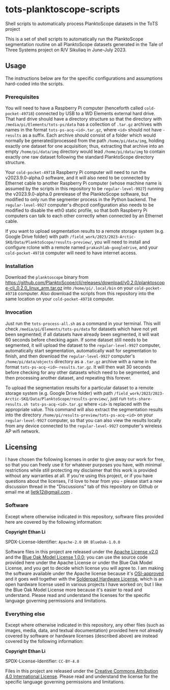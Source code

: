 # tots-planktoscope-scripts

Shell scripts to automatically process PlanktoScope datasets in the ToTS project

This is a set of shell scripts to automatically run the PlanktoScope segmentation routine on all PlanktoScope datasets generated in the Tale of Three Systems project on R/V Sikuliaq in June-July 2023.

## Usage

The instructions below are for the specific configurations and assumptions hard-coded into the scripts.

### Prerequisites

You will need to have a Raspberry Pi computer (henceforth called `cold-pocket-49718`) connected by USB to a WD Elements external hard drive. That hard drive should have a directory structure so that the directory with `/media/pi/Elements/tots-ps/data` has a collection of `.tar.gz` archives with names in the format `tots-ps-acq-<id>.tar.gz`, where `<id>` should not have `-results` as a suffix. Each archive should consist of a folder which would normally be generated/processed from the path `/home/pi/data/img`, holding exactly one dataset for one acquisition; thus, extracting that archive into an empty `/home/pi/data/img` directory would lead `/home/pi/data/img` to contain exactly one raw dataset following the standard PlanktoScope directory structure.

Your `cold-pocket-49718` Raspberry Pi computer will need to run the v2023.9.0-alpha.0 software, and it will also need to be connected by Ethernet cable to another Raspberry Pi computer (whose machine name is assumed by the scripts in this repository to be `regular-level-9927`) running the v2023.9.0-alpha.0 prerelease of the PlanktoScope software, but modified to only run the segmenter process in the Python backend. The `regular-level-9927` computer's dhcpcd configuration also needs to be modified to disable the eth0 static profile, so that both Raspberry Pi computers can talk to each other correctly when connected by an Ethernet cable.

If you want to upload segmentation results to a remote storage system (e.g. Google Drive folder) with path `/field_work/2023/2023-Arctic-SKQ/Data/PlanktoScope/results-preview/`, you will need to install and configure rclone with a remote named `prakashlab-googledrive`, and your `cold-pocket-49718` computer will need to have internet access.

### Installation

Download the `planktoscope` binary from https://github.com/PlanktoScope/cli/releases/download/v0.2.0/planktoscope-cli_0.2.0_linux_arm.tar.gz into `/home/pi/.local/bin` on your `cold-pocket-49718` computer. Also download the scripts from this repository into the same location on your `cold-pocket-49718` computer.

### Invocation

Just run the `tots-process-all.sh` as a command in your terminal. This will check `/media/pi/Elements/tots-ps/data` for datasets which have not yet been segmented; if all datasets have already been segmented, it will wait 60 seconds before checking again. If some dataset still needs to be segmented, it will upload the dataset to the `regular-level-9927` computer, automatically start segmentation, automatically wait for segmentation to finish, and then download the `regular-level-9927` computer's `/home/pi/data/objects` directory as a `.tar.gz` archive with a name in the format `tots-ps-acq-<id>-results.tar.gz`. It will then wait 30 seconds before checking for any other datasets which need to be segmented, and then processing another dataset, and repeating this forever.

To upload the segmentation results for a particular dataset to a remote storage system (e.g. Google Drive folder) with path `/field_work/2023/2023-Arctic-SKQ/Data/PlanktoScope/results-preview/`, just run `tots-share-results.sh tots-ps-acq-<id>.tar.gz` where `<id>` is replaced with the appropriate value. This command will also extract the segmentation results into the directory `/home/pi/results-preview/tots-ps-acq-<id>` on your `regular-level-9927` computer, so that you can also view the results locally from any device connected to the `regular-level-9927` computer's wireless AP wifi network.

## Licensing

I have chosen the following licenses in order to give away our work for free, so that you can freely use it for whatever purposes you have, with minimal restrictions while still protecting my disclaimer that this work is provided without any warranties at all. If you're using this project, or if you have questions about the licenses, I'd love to hear from you - please start a new discussion thread in the "Discussions" tab of this repository on Github or email me at lietk12@gmail.com .

### Software

Except where otherwise indicated in this repository, software files provided here are covered by the following information:

**Copyright Ethan Li**

SPDX-License-Identifier: `Apache-2.0 OR BlueOak-1.0.0`

Software files in this project are released under the [Apache License v2.0](https://www.apache.org/licenses/LICENSE-2.0) and the [Blue Oak Model License 1.0.0](https://blueoakcouncil.org/license/1.0.0); you can use the source code provided here under the Apache License or under the Blue Oak Model License, and you get to decide which license you will agree to. I am making the software available under the Apache license because it's [OSI-approved](https://writing.kemitchell.com/2019/05/05/Rely-on-OSI.html) and it goes well together with the [Solderpad Hardware License](https://solderpad.org/licenses/SHL-2.1/), which is an open hardware license used in various projects I have worked on; but I like the Blue Oak Model License more because it's easier to read and understand. Please read and understand the licenses for the specific language governing permissions and limitations.

### Everything else

Except where otherwise indicated in this repository, any other files (such as images, media, data, and textual documentation) provided here not already covered by software or hardware licenses (described above) are instead covered by the following information:

**Copyright Ethan Li**

SPDX-License-Identifier: `CC-BY-4.0`

Files in this project are released under the [Creative Commons Attribution 4.0 International License](http://creativecommons.org/licenses/by/4.0/). Please read and understand the license for the specific language governing permissions and limitations.
